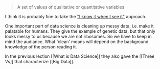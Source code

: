 > A set of values of qualitative or quantitative variables

I think it is probably fine to take the ["I know it when I see it"](https://en.wikipedia.org/wiki/I_know_it_when_I_see_it) approach.

One important part of data science is cleaning up messy data, i.e. make it palatable for humans. They give the example of genetic data, but that only looks messy to us because we are not ribosomes.
So we have to keep in mind the audiance. What 'clean' means will depend on the background knowledge of the person reading it. 

In the previous lection [[What is Data Science]] they also gave the [[Three Vs]] that characterize [[Big Data]].